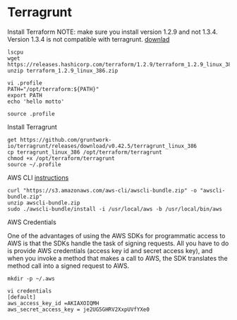 # Terragrunt

Install Terraform NOTE: make sure you install version 1.2.9 and not 1.3.4. Version 1.3.4 is not compatible with terragrunt.
[downlad](https://releases.hashicorp.com/terraform/1.2.9/)
```
lscpu
wget https://releases.hashicorp.com/terraform/1.2.9/terraform_1.2.9_linux_386.zip
unzip terraform_1.2.9_linux_386.zip 

vi .profile
PATH="/opt/terraform:${PATH}"
export PATH
echo 'hello motto'

source .profile 
```

Install Terragrunt
```
get https://github.com/gruntwork-io/terragrunt/releases/download/v0.42.5/terragrunt_linux_386
cp terragrunt_linux_386 /opt/terraform/terragrunt
chmod +x /opt/terraform/terragrunt
source ~/.profile 

```
AWS CLI
[instructions](https://docs.aws.amazon.com/cli/v1/userguide/install-linux.html)
```
curl "https://s3.amazonaws.com/aws-cli/awscli-bundle.zip" -o "awscli-bundle.zip"
unzip awscli-bundle.zip
sudo ./awscli-bundle/install -i /usr/local/aws -b /usr/local/bin/aws
```

AWS Credentials

One of the advantages of using the AWS SDKs for programmatic access to AWS is that the SDKs handle the task of signing requests. All you have to do is provide AWS credentials (access key id and secret access key), and when you invoke a method that makes a call to AWS, the SDK translates the method call into a signed request to AWS.

```
mkdir -p ~/.aws

vi credentials
[default]
aws_access_key_id =AKIAXOIQMH
aws_secret_access_key = je2UG5GHRV2XxpUVfYXe0


```
